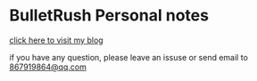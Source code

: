 # BulletRush Personal notes

[click here to visit my blog](http://blog.csdn.net/ylwh8679)

if you have any question, please leave an issuse or send email to 867919864@qq.com
